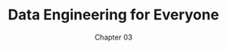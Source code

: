 ---
layout: post
title: Data Engineering for Everyone
subtitle: Chapter 03
categories: Website
tags: [Github, Website]
---